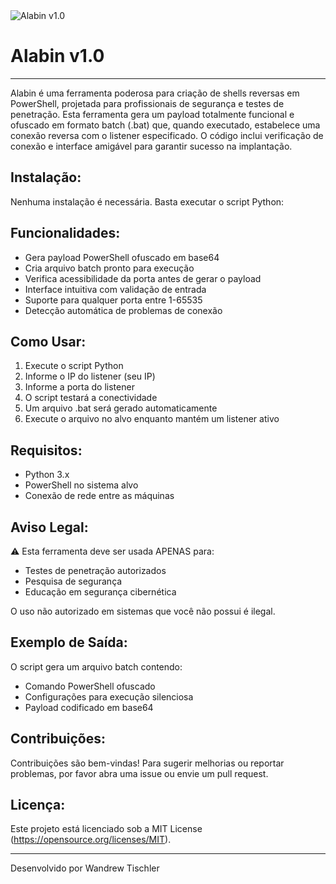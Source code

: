 
<img src="[https://www.google.com/url?sa=i&url=https%3A%2F%2Fdisneyprincesas.fandom.com%2Fpt-br%2Fwiki%2FAladdin_%2528personagem%2529&psig=AOvVaw0NuQ-ZJjmpcnMIBIZMyOBZ&ust=1745702147061000&source=images&cd=vfe&opi=89978449&ved=0CBQQjRxqFwoTCLit07iN9IwDFQAAAAAdAAAAABAR](https://static.wikia.nocookie.net/disneyprincesas/images/c/c3/Aladdin.png/revision/latest/scale-to-width-down/284?cb=20140726185701&path-prefix=pt-br)" alt="Alabin v1.0">

<h1>Alabin v1.0</h1>

---

Alabin é uma ferramenta poderosa para criação de shells reversas em PowerShell, projetada para profissionais de segurança e testes de penetração. Esta ferramenta gera um payload totalmente funcional e ofuscado em formato batch (.bat) que, quando executado, estabelece uma conexão reversa com o listener especificado. O código inclui verificação de conexão e interface amigável para garantir sucesso na implantação.

<h2>Instalação:</h2>

Nenhuma instalação é necessária. Basta executar o script Python:


<h2>Funcionalidades:</h2>

- Gera payload PowerShell ofuscado em base64
- Cria arquivo batch pronto para execução
- Verifica acessibilidade da porta antes de gerar o payload
- Interface intuitiva com validação de entrada
- Suporte para qualquer porta entre 1-65535
- Detecção automática de problemas de conexão

<h2>Como Usar:</h2>

1. Execute o script Python
2. Informe o IP do listener (seu IP)
3. Informe a porta do listener
4. O script testará a conectividade
5. Um arquivo .bat será gerado automaticamente
6. Execute o arquivo no alvo enquanto mantém um listener ativo

<h2>Requisitos:</h2>

- Python 3.x
- PowerShell no sistema alvo
- Conexão de rede entre as máquinas

<h2>Aviso Legal:</h2>

⚠️ Esta ferramenta deve ser usada APENAS para:
- Testes de penetração autorizados
- Pesquisa de segurança
- Educação em segurança cibernética

O uso não autorizado em sistemas que você não possui é ilegal.

<h2>Exemplo de Saída:</h2>

O script gera um arquivo batch contendo:
- Comando PowerShell ofuscado
- Configurações para execução silenciosa
- Payload codificado em base64

<h2>Contribuições:</h2>

Contribuições são bem-vindas! Para sugerir melhorias ou reportar problemas, por favor abra uma issue ou envie um pull request.

<h2>Licença:</h2>

Este projeto está licenciado sob a MIT License (https://opensource.org/licenses/MIT).

---

Desenvolvido por Wandrew Tischler
